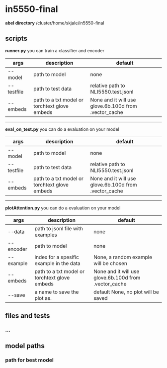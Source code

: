 # in5550-final

**abel directory** /cluster/home/skjale/in5550-final

## scripts

**runner.py** you can train a classifier and encoder


  args | description | default
  --- | --- | ---
  --model | path to model | none
  --testfile | path to test data | relative path to NLI5550.test.jsonl
  --embeds | path to a txt model or torchtext glove embeds | None and it will use glove.6b.100d from .vector_cache
*****************************************************
**eval_on_test.py** you can do a evaluation on your model

  args | description | default
  --- | --- | ---
  --model | path to model | none
  --testfile | path to test data | relative path to NLI5550.test.jsonl
  --embeds | path to a txt model or torchtext glove embeds | None and it will use glove.6b.100d from .vector_cache
*****************************************************
**plotAttention.py** you can do a evaluation on your model

  args | description | default
  --- | --- | ---
  --data | path to jsonl file with examples | none
  --encoder | path to model | none
  --example | index for a spesific example in the data | None, a random example will be chosen
  --embeds | path to a txt model or torchtext glove embeds | None and it will use glove.6b.100d from .vector_cache
  --save | a name to save the plot as. | default None, no plot will be saved
  
## files and tests
### ...

## model paths
### path for best model
